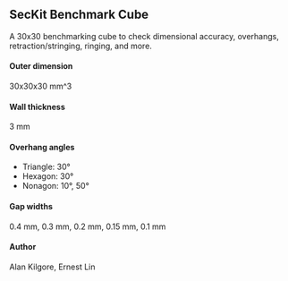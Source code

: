 ## SecKit Benchmark Cube
A 30x30 benchmarking cube to check dimensional accuracy, overhangs, retraction/stringing, ringing, and more.

#### Outer dimension
30x30x30 mm^3

#### Wall thickness
3 mm

#### Overhang angles
- Triangle: 30°
- Hexagon: 30°
- Nonagon: 10°,  50°

#### Gap widths
0.4 mm, 0.3 mm, 0.2 mm, 0.15 mm, 0.1 mm

#### Author
Alan Kilgore, Ernest Lin
